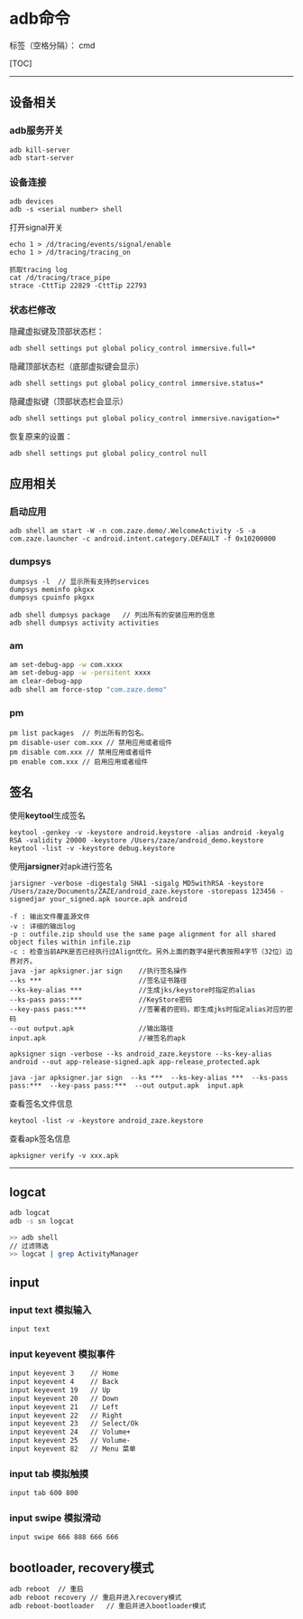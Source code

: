 # adb命令

标签（空格分隔）： cmd

[TOC]

---

## 设备相关

### adb服务开关
```shell
adb kill-server
adb start-server
```

### 设备连接
```shell
adb devices
adb -s <serial number> shell
```

打开signal开关

```shell
echo 1 > /d/tracing/events/signal/enable
echo 1 > /d/tracing/tracing_on

抓取tracing log
cat /d/tracing/trace_pipe
strace -CttTip 22829 -CttTip 22793
```

### 状态栏修改

隐藏虚拟键及顶部状态栏：

```
adb shell settings put global policy_control immersive.full=*
```

隐藏顶部状态栏（底部虚拟键会显示）

```
adb shell settings put global policy_control immersive.status=*
```

隐藏虚拟键（顶部状态栏会显示）

```
adb shell settings put global policy_control immersive.navigation=*
```

恢复原来的设置：

```
adb shell settings put global policy_control null
```

## 应用相关


### 启动应用
```
adb shell am start -W -n com.zaze.demo/.WelcomeActivity -S -a com.zaze.launcher -c android.intent.category.DEFAULT -f 0x10200000
```

### dumpsys
```
dumpsys -l  // 显示所有支持的services
dumpsys meminfo pkgxx
dumpsys cpuinfo pkgxx

adb shell dumpsys package   // 列出所有的安装应用的信息
adb shell dumpsys activity activities
```

### am

```bash
am set-debug-app -w com.xxxx
am set-debug-app -w -persitent xxxx
am clear-debug-app
adb shell am force-stop "com.zaze.demo"
```

### pm

```
pm list packages  // 列出所有的包名。
pm disable-user com.xxx // 禁用应用或者组件
pm disable com.xxx // 禁用应用或者组件
pm enable com.xxx // 启用应用或者组件
```


## 签名

使用**keytool**生成签名

```
keytool -genkey -v -keystore android.keystore -alias android -keyalg RSA -validity 20000 -keystore /Users/zaze/android_demo.keystore
keytool -list -v -keystore debug.keystore
```
使用**jarsigner**对apk进行签名


```
jarsigner -verbose -digestalg SHA1 -sigalg MD5withRSA -keystore /Users/zaze/Documents/ZAZE/android_zaze.keystore -storepass 123456 -signedjar your_signed.apk source.apk android
```

```
-f : 输出文件覆盖源文件
-v : 详细的输出log
-p : outfile.zip should use the same page alignment for all shared object files within infile.zip
-c : 检查当前APK是否已经执行过Align优化。另外上面的数字4是代表按照4字节（32位）边界对齐。
java -jar apksigner.jar sign    //执行签名操作
--ks ***                        //签名证书路径
--ks-key-alias ***              //生成jks/keystore时指定的alias
--ks-pass pass:***              //KeyStore密码
--key-pass pass:***             //签署者的密码，即生成jks时指定alias对应的密码
--out output.apk                //输出路径
input.apk                       //被签名的apk

apksigner sign -verbose --ks android_zaze.keystore --ks-key-alias android --out app-release-signed.apk app-release_protected.apk 

java -jar apksigner.jar sign  --ks ***  --ks-key-alias ***  --ks-pass pass:***  --key-pass pass:***  --out output.apk  input.apk  
```

查看签名文件信息

```
keytool -list -v -keystore android_zaze.keystore
```

查看apk签名信息

```
apksigner verify -v xxx.apk
```


---

## logcat 

```bash
adb logcat
adb -s sn logcat
```

```bash
>> adb shell
// 过滤筛选
>> logcat | grep ActivityManager 
```


## input

### input text 模拟输入
```bash
input text
```

### input keyevent 模拟事件
```bash
input keyevent 3    // Home
input keyevent 4    // Back
input keyevent 19   // Up
input keyevent 20   // Down
input keyevent 21   // Left
input keyevent 22   // Right
input keyevent 23   // Select/Ok
input keyevent 24   // Volume+
input keyevent 25   // Volume-
input keyevent 82   // Menu 菜单
```

### input tab 模拟触摸
```bash
input tab 600 800
```

### input swipe 模拟滑动

```bash
input swipe 666 888 666 666
```

## bootloader, recovery模式

```bash
adb reboot  // 重启
adb reboot recovery // 重启并进入recovery模式
adb reboot-bootloader   // 重启并进入bootloader模式
```



[1]: http://static.zybuluo.com/zaze/53kqp387aoy6xdxryh1yk2lx/image_1e07q1jt011rt165c3cs1ao91tsr9.png
[2]: http://static.zybuluo.com/zaze/k8cyxkqs5eq1eb7vk63zfodg/image_1e07q380o1gjlqe1t83o501218m.png